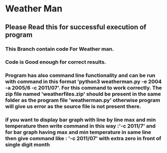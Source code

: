 # Weather Man
## Please Read this for successful execution of program
### This Branch contain code For Weather man.
### Code is Good enough for correct results.
### Program has also command line functionality and can be run with command in this format 'python3 weatherman.py -e 2004 -a 2005/6 -c 2011/07'. For this command to work correctly. The zip file named 'weatherfiles.zip' should be present in the same folder as the program file 'weatherman.py' otherwise program will give us error as the source file is not present there.
### if you want to display bar graph with line by line max and min temperature then write command in this way :'-c 2011/7' and for bar graph having max and min temperature in same line then give command like : '-c 2011/07' with extra zero in front of single digit month